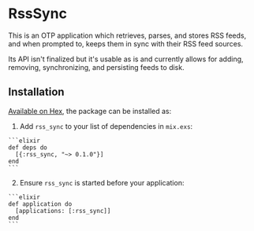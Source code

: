 # RssSync

This is an OTP application which retrieves, parses, and stores RSS feeds, and when prompted to, keeps them in sync with their RSS feed sources.

Its API isn't finalized but it's usable as is and currently allows for adding, removing, synchronizing, and persisting feeds to disk.

## Installation

[Available on Hex](https://hex.pm/docs/publish), the package can be installed as:

  1. Add `rss_sync` to your list of dependencies in `mix.exs`:

    ```elixir
    def deps do
      [{:rss_sync, "~> 0.1.0"}]
    end
    ```

  2. Ensure `rss_sync` is started before your application:

    ```elixir
    def application do
      [applications: [:rss_sync]]
    end
    ```

